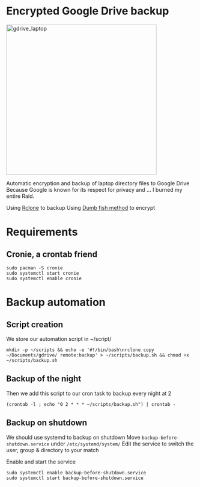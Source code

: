 
# Encrypted Google Drive backup
<img src="https://github.com/user-attachments/assets/610c7259-1049-42ec-8e21-8a43335d7fe9" alt="gdrive_laptop" width="400" />

Automatic encryption and backup of laptop directory files to Google Drive
Because Google is known for its respect for privacy and ... I burned my entire Raid.

Using [Rclone](https://rclone.org/drive/) to backup
Using [Dumb fish method](YouReReallyDumb) to encrypt

# Requirements
## Cronie, a crontab friend
```
sudo pacman -S cronie
sudo systemctl start cronie
sudo systemctl enable cronie
```

# Backup automation
## Script creation
We store our automation script in ~/script/
```
mkdir -p ~/scripts && echo -e '#!/bin/bash\nrclone copy ~/Documents/gdrive/ remote:backup' > ~/scripts/backup.sh && chmod +x ~/scripts/backup.sh
```
## Backup of the night
Then we add this script to our cron task to backup every night at 2
```
(crontab -l ; echo "0 2 * * * ~/scripts/backup.sh") | crontab -
```
## Backup on shutdown
We should use systemd to backup on shutdown
Move `backup-before-shutdown.service` under `/etc/systemd/system/`
Edit the service to switch the user, group & directory to your match

Enable and start the service
```
sudo systemctl enable backup-before-shutdown.service
sudo systemctl start backup-before-shutdown.service
```

